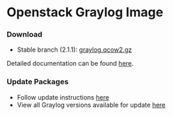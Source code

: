 Openstack Graylog Image
========================

### Download

  * Stable branch (2.1.1): [graylog.qcow2.gz](http://packages.graylog2.org/releases/graylog-omnibus/qcow2/graylog-2.1.1-1.qcow2.gz)

Detailed documentation can be found [here](http://docs.graylog.org/en/latest/pages/installation/openstack.html).

### Update Packages

  * Follow update instructions [here](http://docs.graylog.org/en/2.0/pages/installation/graylog_ctl.html#upgrade-graylog)
  * View all Graylog versions available for update [here](https://packages.graylog2.org/appliances/ubuntu)
